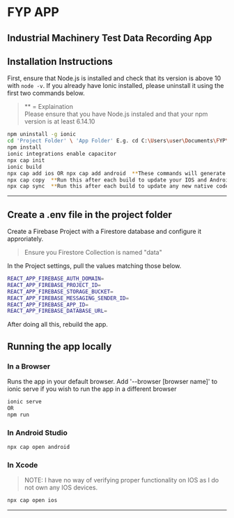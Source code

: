 # FYP APP

## Industrial Machinery Test Data Recording App

## Installation Instructions

First, ensure that Node.js is installed and check that its version is above 10 with ```node -v```.
If you already have Ionic installed, please uninstall it using the first two commands below.  
> ** = Explaination  
> Please ensure that you have Node.js instaled and that your npm version is at least 6.14.10

```bash
npm uninstall -g ionic
cd 'Project Folder' \ 'App Folder' E.g. cd C:\Users\user\Documents\FYP\FYP Project\FYP_APP
npm install
ionic integrations enable capacitor
npx cap init
ionic build
npx cap add ios OR npx cap add android  **These commands will generate IOS and Android compatible builds of the app. Both of these can be run
npx cap copy  **Run this after each build to update your IOS and Android builds with any new code
npx cap sync  **Run this after each build to update any new native code
```

***

## Create a .env file in the project folder

Create a Firebase Project with a Firestore database and configure it approriately.
> Ensure you Firestore Collection is named "data"

In the Project settings, pull the values matching those below.

```bash
REACT_APP_FIREBASE_AUTH_DOMAIN=
REACT_APP_FIREBASE_PROJECT_ID=
REACT_APP_FIREBASE_STORAGE_BUCKET=
REACT_APP_FIREBASE_MESSAGING_SENDER_ID=
REACT_APP_FIREBASE_APP_ID=
REACT_APP_FIREBASE_DATABASE_URL=

```

After doing all this, rebuild the app.

## Running the app locally

### In a Browser

Runs the app in your default browser.  Add '--browser [browser name]' to ionic serve if you wish to run the app in a different browser

```bash
ionic serve
OR
npm run
```

### In Android Studio

```bash
npx cap open android
```

### In Xcode

> NOTE:  I have no way of verifying proper functionality on IOS as I do not own any IOS devices.

```bash
npx cap open ios
```

***
